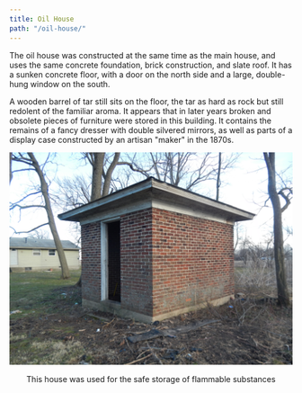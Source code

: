 ```yaml
---
title: Oil House
path: "/oil-house/"
---
```


The oil house was constructed at the same time as the main house, and uses the same concrete foundation, brick construction, and slate roof.  It has a sunken concrete floor, with a door on the north side and a large, double-hung window on the south.

A wooden barrel of tar still sits on the floor, the tar as hard as rock but still redolent of the familiar aroma.  It appears that in later years broken and obsolete pieces of furniture were stored in this building.  It contains the remains of a fancy dresser with double silvered mirrors, as well as parts of a display case constructed by an artisan "maker" in the 1870s.

![Oil House](./oilHouse.jpg)
<center>
This house was used for the safe storage of flammable substances
</center>
